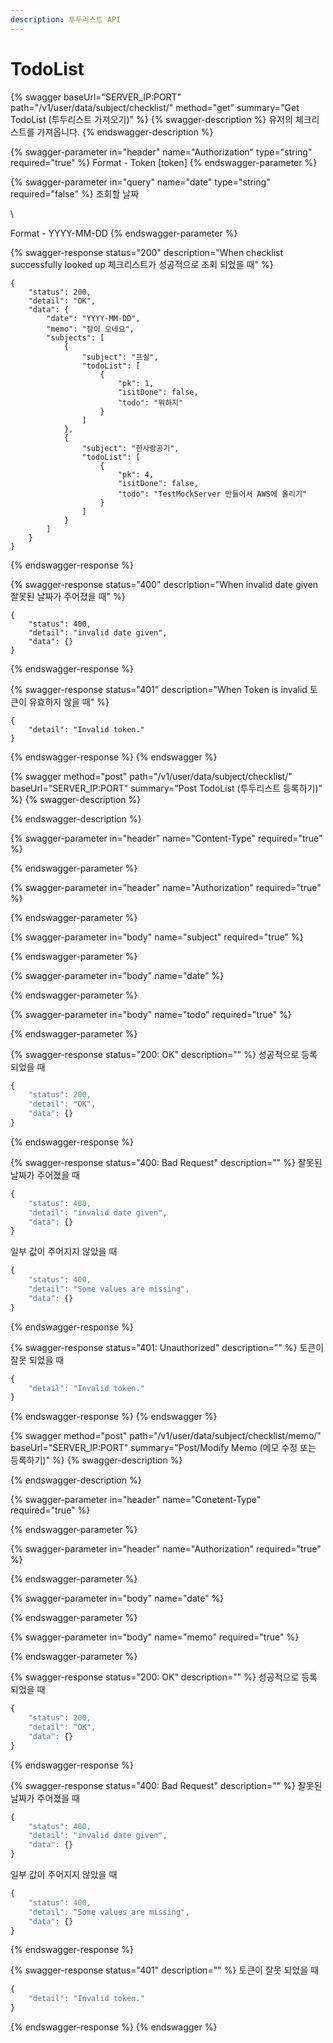 ```yaml
---
description: 투두리스트 API
---
```


# TodoList

{% swagger baseUrl="SERVER_IP:PORT" path="/v1/user/data/subject/checklist/" method="get" summary="Get TodoList (투두리스트 가져오기)" %}
{% swagger-description %}
유저의 체크리스트를 가져옵니다.
{% endswagger-description %}

{% swagger-parameter in="header" name="Authorization" type="string" required="true" %}
Format - Token [token]
{% endswagger-parameter %}

{% swagger-parameter in="query" name="date" type="string" required="false" %}
 조회할 날짜

\


Format - YYYY-MM-DD
{% endswagger-parameter %}

{% swagger-response status="200" description="When checklist successfully looked up
체크리스트가 성공적으로 조회 되었을 때" %}
```
{
    "status": 200,
    "detail": "OK",
    "data": {
        "date": "YYYY-MM-DD",
        "memo": "잠이 오네요",
        "subjects": [ 
            {
                "subject": "프실",
                "todoList": [
                    {
                        "pk": 1,
                        "isitDone": false,
                        "todo": "뭐하지"
                    }
                ]
            },
            {
                "subject": "한사랑공기",
                "todoList": [
                    {
                        "pk": 4,
                        "isitDone": false,
                        "todo": "TestMockServer 만들어서 AWS에 올리기"
                    }
                ]
            }
        ]
    }
}
```
{% endswagger-response %}

{% swagger-response status="400" description="When invalid date given
잘못된 날짜가 주어졌을 때" %}
```
{
    "status": 400,
    "detail": "invalid date given",
    "data": {}
}
```
{% endswagger-response %}

{% swagger-response status="401" description="When Token is invalid
토큰이 유효하지 않을 때" %}
```
{
    "detail": "Invalid token."
}
```
{% endswagger-response %}
{% endswagger %}

{% swagger method="post" path="/v1/user/data/subject/checklist/" baseUrl="SERVER_IP:PORT" summary="Post TodoList (투두리스트 등록하기)" %}
{% swagger-description %}

{% endswagger-description %}

{% swagger-parameter in="header" name="Content-Type" required="true" %}

{% endswagger-parameter %}

{% swagger-parameter in="header" name="Authorization" required="true" %}

{% endswagger-parameter %}

{% swagger-parameter in="body" name="subject" required="true" %}

{% endswagger-parameter %}

{% swagger-parameter in="body" name="date" %}

{% endswagger-parameter %}

{% swagger-parameter in="body" name="todo" required="true" %}

{% endswagger-parameter %}

{% swagger-response status="200: OK" description="" %}
성공적으로 등록 되었을 때

```javascript
{
    "status": 200,
    "detail": "OK",
    "data": {}
}
```
{% endswagger-response %}

{% swagger-response status="400: Bad Request" description="" %}
잘못된 날짜가 주어졌을 때

```javascript
{
    "status": 400,
    "detail": "invalid date given",
    "data": {}
}
```

일부 값이 주어지지 않았을 때

```javascript
{
    "status": 400,
    "detail": "Some values are missing",
    "data": {}
}
```
{% endswagger-response %}

{% swagger-response status="401: Unauthorized" description="" %}
토큰이 잘못 되었을 때

```javascript
{
    "detail": "Invalid token."
}
```
{% endswagger-response %}
{% endswagger %}

{% swagger method="post" path="/v1/user/data/subject/checklist/memo/" baseUrl="SERVER_IP:PORT" summary="Post/Modify Memo (메모 수정 또는 등록하기)" %}
{% swagger-description %}

{% endswagger-description %}

{% swagger-parameter in="header" name="Conetent-Type" required="true" %}

{% endswagger-parameter %}

{% swagger-parameter in="header" name="Authorization" required="true" %}

{% endswagger-parameter %}

{% swagger-parameter in="body" name="date" %}

{% endswagger-parameter %}

{% swagger-parameter in="body" name="memo" required="true" %}

{% endswagger-parameter %}

{% swagger-response status="200: OK" description="" %}
성공적으로 등록 되었을 때

```javascript
{
    "status": 200,
    "detail": "OK",
    "data": {}
}
```
{% endswagger-response %}

{% swagger-response status="400: Bad Request" description="" %}
잘못된 날짜가 주어졌을 때

```javascript
{
    "status": 400,
    "detail": "invalid date given",
    "data": {}
}
```

일부 값이 주어지지 않았을 때

```javascript
{
    "status": 400,
    "detail": "Some values are missing",
    "data": {}
}
```
{% endswagger-response %}

{% swagger-response status="401" description="" %}
토큰이 잘못 되었을 때

```javascript
{
    "detail": "Invalid token."
}
```
{% endswagger-response %}
{% endswagger %}
